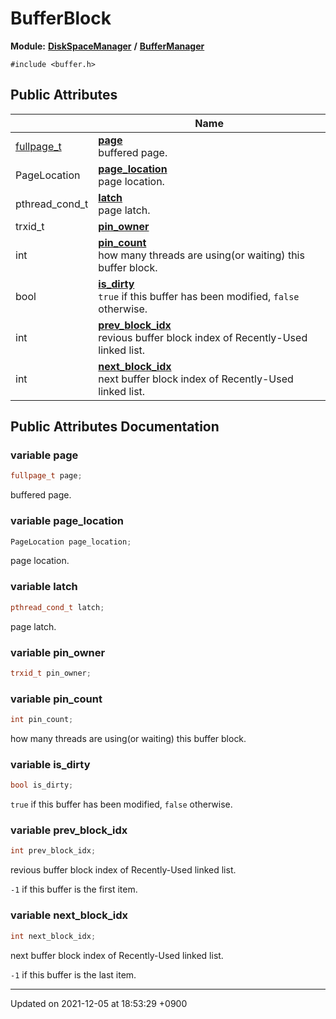 

# BufferBlock

**Module:** **[DiskSpaceManager](/Modules/DiskSpaceManager)** **/** **[BufferManager](/Modules/BufferManager)**






`#include <buffer.h>`

## Public Attributes

|                | Name           |
| -------------- | -------------- |
| <a href="/Modules/DiskSpaceManager#typedef-fullpage-t">fullpage_t</a> | **[page](/Classes/BufferBlock#variable-page)** <br>buffered page.  |
| PageLocation | **[page_location](/Classes/BufferBlock#variable-page_location)** <br>page location.  |
| pthread_cond_t | **[latch](/Classes/BufferBlock#variable-latch)** <br>page latch.  |
| trxid_t | **[pin_owner](/Classes/BufferBlock#variable-pin_owner)**  |
| int | **[pin_count](/Classes/BufferBlock#variable-pin_count)** <br>how many threads are using(or waiting) this buffer block.  |
| bool | **[is_dirty](/Classes/BufferBlock#variable-is_dirty)** <br><code>true</code> if this buffer has been modified, <code>false</code> otherwise.  |
| int | **[prev_block_idx](/Classes/BufferBlock#variable-prev_block_idx)** <br>revious buffer block index of Recently-Used linked list.  |
| int | **[next_block_idx](/Classes/BufferBlock#variable-next_block_idx)** <br>next buffer block index of Recently-Used linked list.  |

## Public Attributes Documentation

### variable page

```cpp
fullpage_t page;
```

buffered page. 

### variable page_location

```cpp
PageLocation page_location;
```

page location. 

### variable latch

```cpp
pthread_cond_t latch;
```

page latch. 

### variable pin_owner

```cpp
trxid_t pin_owner;
```


### variable pin_count

```cpp
int pin_count;
```

how many threads are using(or waiting) this buffer block. 

### variable is_dirty

```cpp
bool is_dirty;
```

<code>true</code> if this buffer has been modified, <code>false</code> otherwise. 

### variable prev_block_idx

```cpp
int prev_block_idx;
```

revious buffer block index of Recently-Used linked list. 

<code>-1</code> if this buffer is the first item. 


### variable next_block_idx

```cpp
int next_block_idx;
```

next buffer block index of Recently-Used linked list. 

<code>-1</code> if this buffer is the last item. 


-------------------------------

Updated on 2021-12-05 at 18:53:29 +0900